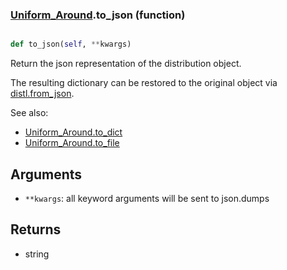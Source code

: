 ### [Uniform_Around](Uniform_Around.md).to_json (function)


```py

def to_json(self, **kwargs)

```



Return the json representation of the distribution object.

The resulting dictionary can be restored to the original object
via [distl.from_json](distl.from_json.md).

See also:

* [Uniform_Around.to_dict](Uniform_Around.to_dict.md)
* [Uniform_Around.to_file](Uniform_Around.to_file.md)

Arguments
---------
* `**kwargs`: all keyword arguments will be sent to json.dumps

Returns
--------
* string

